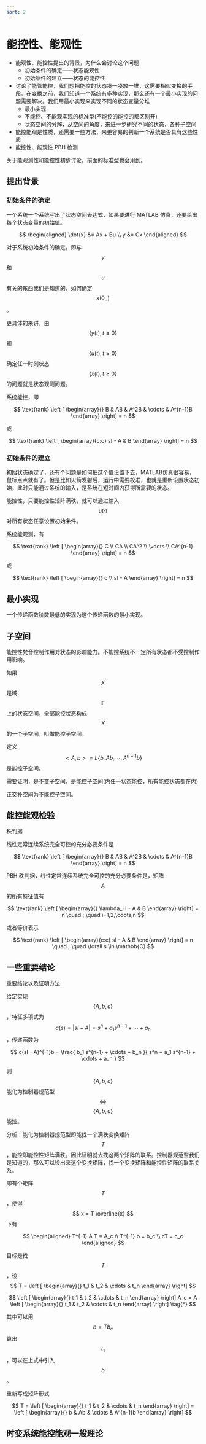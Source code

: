 ```yaml
---
sort: 2
---
```

# 能控性、能观性

- 能观性、能控性提出的背景，为什么会讨论这个问题
  - 初始条件的确定——状态能观性
  - 初始条件的建立——状态的能控性
- 讨论了能管能控，我们想把能控的状态凑一凑放一堆，这需要相似变换的手段。在变换之前，我们知道一个系统有多种实现，那么还有一个最小实现的问题需要解决。我们用最小实现来实现不同的状态变量分堆
  - 最小实现
  - 不能控、不能观实现的标准型(不能控的能控的都区别开)
  - 状态空间的分解，从空间的角度，来进一步研究不同的状态，各种子空间
- 能控能观是性质，还需要一些方法，来更容易的判断一个系统是否具有这些性质
- 能控性、能观性 PBH 检测


关于能观测性和能控性初步讨论。前面的标准型也会用到。

## 提出背景

### 初始条件的确定

一个系统一个系统写出了状态空间表达式，如果要进行 MATLAB 仿真，还要给出每个状态变量的初始值。

$$
\begin{aligned}
    \dot{x} &= Ax + Bu \\
    y &= Cx
\end{aligned}
$$

对于系统初始条件的确定，即与 $$ y $$ 和 $$ u  $$ 有关的东西我们是知道的，如何确定 $$ x(0_-) $$。

更具体的来讲，由 $$ \{ y(t), t \ge 0 \} $$ 和 $$ \{ u(t), t \ge 0 \} $$ 确定任一时刻状态 $$ \{ x(t), t \ge 0 \} $$ 的问题就是状态观测问题。

系统能控，即

$$ \text{rank} 
\left [ 
    \begin{array}{}
        B & AB & A^2B & \cdots & A^{n-1}B
    \end{array} 
\right] = n
$$

或

$$
\text{rank} 
\left [ 
    \begin{array}{c:c}
        sI - A & B
    \end{array} 
\right] = n
$$


### 初始条件的建立

初始状态确定了，还有个问题是如何把这个值设置下去，MATLAB仿真很容易，鼠标点点就有了。但是比如火箭发射后，运行中需要校准，也就是重新设置状态初始，此时只能通过系统的输入，是系统在短时间内获得所需要的状态。

能控性，只要能控性矩阵满秩，就可以通过输入 $$ u(\cdot) $$ 对所有状态任意设置初始条件。


系统能观测，有

$$ \text{rank} 
\left [ 
    \begin{array}{}
        C \\ CA \\ CA^2 \\ \vdots \\ CA^{n-1}
    \end{array} 
\right] = n
$$

或

$$
\text{rank} 
\left [ 
    \begin{array}{}
        c \\ 
        sI - A
    \end{array} 
\right] = n
$$



## 最小实现

一个传递函数阶数最低的实现为这个传递函数的最小实现。

## 子空间

能控性梵音控制作用对状态的影响能力。不能控系统不一定所有状态都不受控制作用影响。

如果 $$ X $$ 是域 $$ \mathbb{F} $$ 上的状态空间，全部能控状态构成 $$ X $$ 的一个子空间，叫做能控子空间。

定义 $$ <A,b> = L\{ b,Ab,\cdots,A^{n-1}b \} $$ 是能控子空间。

需要证明，是不变子空间，是能控子空间(内任一状态能控，所有能控状态都在内)

正交补空间为不能控子空间。

## 能控能观检验

秩判据

线性定常连续系统完全可控的充分必要条件是  

$$ \text{rank} 
\left [ 
    \begin{array}{}
        B & AB & A^2B & \cdots & A^{n-1}B
    \end{array} 
\right] = n
$$



PBH 秩判据，线性定常连续系统完全可控的充分必要条件是，矩阵 $$ A $$ 的所有特征值有

$$
\text{rank} 
\left [ 
    \begin{array}{}
        \lambda_i I - A & B
    \end{array} 
\right] = n
\quad ; \quad
i=1,2,\cdots,n
$$

或者等价表示

$$
\text{rank} 
\left [ 
    \begin{array}{c:c}
        sI - A & B
    \end{array} 
\right] = n
\quad ; \quad
\forall s \in \mathbb{C}
$$


## 一些重要结论

重要结论以及证明方法

给定实现 $$ \{ A,b,c \} $$ ，特征多项式为 $$ a(s) = \vert sI-A \vert = s^n + a_1 s^{n-1} + \cdots + a_n $$，传递函数为

$$ 
c(sI - A)^{-1}b = \frac{ b_1 s^{n-1} + \cdots + b_n }{ s^n + a_1 s^{n-1} + \cdots + a_n }
$$

则  $$ \{ A,b,c \} $$ 能化为控制器规范型 $$ \iff $$ $$ \{ A,b,c \} $$ 能控。


分析：能化为控制器规范型即能找一个满秩变换矩阵 $$ T $$，能控即能控性矩阵满秩。因此证明就去找这两个矩阵的联系。控制器规范型我们是知道的，那么可以设出来这个变换矩阵，找一个变换矩阵和能控性矩阵的联系关系。

即有个矩阵 $$ T $$，使得 $$ x = T \overline{x} $$ 下有

$$
\begin{aligned}
    T^{-1} A T = A_c  \\
    T^{-1} b = b_c            \\
    cT = c_c
\end{aligned}
$$

目标是找 $$ T $$，设 $$ T = \left [ \begin{array}{} t_1 & t_2 & \cdots & t_n \end{array} \right] $$

$$
\left [ \begin{array}{} t_1 & t_2 & \cdots & t_n \end{array} \right] A_c = A \left [ \begin{array}{} t_1 & t_2 & \cdots & t_n \end{array} \right] \tag{*}
$$

其中可以用 $$ b = Tb_c $$ 算出 $$ t_1 $$ ，可以在上式中引入 $$ b $$。

重新写成矩阵形式

$$
T = \left [ \begin{array}{} t_1 & t_2 & \cdots & t_n \end{array} \right] = \left [ \begin{array}{} b & Ab & \cdots & A^{n-1}b \end{array} \right]
$$

## 时变系统能控能观一般理论





